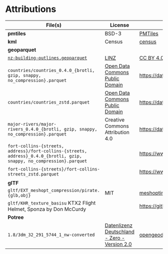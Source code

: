 # Attributions

| File(s)                                                                                                                | License                                                                               | Source                                                                                     | Details                                            |
| ---------------------------------------------------------------------------------------------------------------------- | ------------------------------------------------------------------------------------- | ------------------------------------------------------------------------------------------ | -------------------------------------------------- |
| **pmtiles**                                                                                                            | BSD-3                                                                                 | [PMTiles][PMTiles]                                                                         |                                                    |
| **kml**                                                                                                                | Census                                                                                | [census][census]                                                                           |                                                    |
| **geoparquet**                                                                                                         |                                                                                       |                                                                                            |                                                    |
| [`nz-building-outlines.geoparquet`][geoparquet]                                                                        | [LINZ][linz]                                                                          | [CC BY 4.0][ccby40]                                                                        |                                                    |
| `countries/countries_0.4.0_{brotli, gzip, snappy, no_compression}.parquet`                                             | [Open Data Commons Public Domain](opendata)                                           | https://datahub.io/core/geo-countries                                                      | Converted with [Geopandas](https://geopandas.org/) |
| `countries/countries_zstd.parquet`                                                                                     | [Open Data Commons Public Domain](opendata)                                           | https://datahub.io/core/geo-countries                                                      | Converted on https://geoparquet.org/convert        |
| `major-rivers/major-rivers_0.4.0_{brotli, gzip, snappy, no_compression}.parquet`                                       | Creative Commons Attribution 4.0                                                      | https://datacatalog.worldbank.org/search/dataset/0042032                                   | Converted with [Geopandas](https://geopandas.org/) |
| `fort-collins-{streets, address}/fort-collins-{streets, address}_0.4.0_{brotli, gzip, snappy, no_compression}.parquet` |                                                                                       | https://www.fcgov.com/gis/downloadable-data                                                | Converted with [Geopandas](https://geopandas.org/) |
| `fort-collins-{streets}/fort-collins-streets_zstd.parquet`                                                             |                                                                                       | https://www.fcgov.com/gis/downloadable-data                                                | Converted on https://geoparquet.org/convert        |
| **glTF**                                                                                                               |                                                                                       |                                                                                            |                                                    |
| `gltf/EXT_meshopt_compression/pirate.{glb,obj}`                                                                        | MIT                                                                                   | [meshoptimizer][meshoptimizer]                                                             |                                                    |
| `gltf/KHR_texture_basisu` KTX2 Flight Helmet, Sponza by Don McCurdy                                                    |                                                                                       | https://github.com/KhronosGroup/glTF/issues/1750                                           |                                                    |
| **Potree**                                                                                                             |                                                                                       |                                                                                            |                                                    |
| `1.8/3dm_32_291_5744_1_nw-converted`                                                                                | [Datenlizenz Deutschland - Zero - Version 2.0](https://www.govdata.de/dl-de/zero-2-0) | [opengeodata.nrw](https://www.opengeodata.nrw.de/produkte/geobasis/hm/3dm_l_las/3dm_l_las) | Converted from a LAZ file                          |

[PMTiles]: https://github.com/protomaps/PMTiles/blob/main/LICENSE
[geoparquet]: ./geoparquet/nz-building-outlines.geoparquet
[linz]: https://data.linz.govt.nz/layer/101290-nz-building-outlines/
[ccby40]: https://creativecommons.org/licenses/by/4.0/
[meshoptimizer]: https://github.com/zeux/meshoptimizer/tree/master/demo
[opendata]: http://opendatacommons.org/licenses/pddl/1.0/
[census]: https://www.census.gov/geographies/mapping-files/time-series/geo/cartographic-boundary.html
